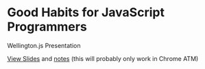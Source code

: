 # Good Habits for JavaScript Programmers

Wellington.js Presentation

[View Slides](http://zenp.azurewebsites.net/index.html?slides=https://raw.github.com/wrumsby/good-habits/master/) and [notes](http://zenp.azurewebsites.net/index.html?slides=http://cdn.rawgit.com/wrumsby/good-habits/master) (this will probably only work in Chrome ATM) 
